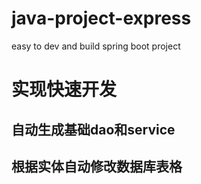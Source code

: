 # java-project-express
easy to dev and build spring boot project

# 实现快速开发

## 自动生成基础dao和service

## 根据实体自动修改数据库表格

